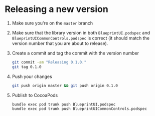 # Releasing a new version

1. Make sure you're on the `master` branch

1. Make sure that the library version in both `BlueprintUI.podspec` and `BlueprintUICommonControls.podspec` is correct (it should match the version number that you are about to release).

1. Create a commit and tag the commit with the version number
   ```bash
   git commit -am "Releasing 0.1.0."
   git tag 0.1.0
   ```

1. Push your changes
   ```bash
   git push origin master && git push origin 0.1.0
   ```

1. Publish to CocoaPods
   ```bash
   bundle exec pod trunk push BlueprintUI.podspec
   bundle exec pod trunk push BlueprintUICommonControls.podspec
   ```